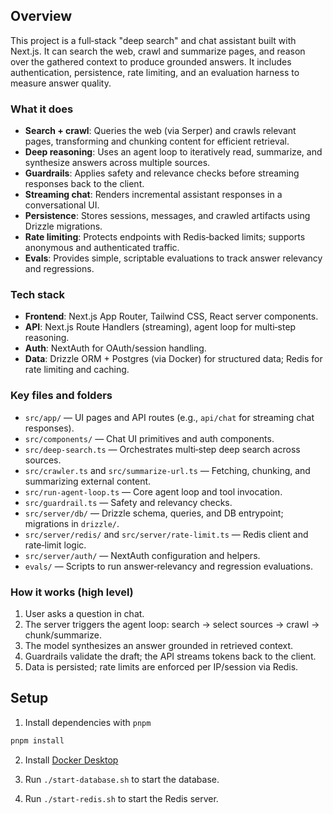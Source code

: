 ## Overview

This project is a full‑stack "deep search" and chat assistant built with Next.js. It can search the web, crawl and summarize pages, and reason over the gathered context to produce grounded answers. It includes authentication, persistence, rate limiting, and an evaluation harness to measure answer quality.

### What it does
- **Search + crawl**: Queries the web (via Serper) and crawls relevant pages, transforming and chunking content for efficient retrieval.
- **Deep reasoning**: Uses an agent loop to iteratively read, summarize, and synthesize answers across multiple sources.
- **Guardrails**: Applies safety and relevance checks before streaming responses back to the client.
- **Streaming chat**: Renders incremental assistant responses in a conversational UI.
- **Persistence**: Stores sessions, messages, and crawled artifacts using Drizzle migrations.
- **Rate limiting**: Protects endpoints with Redis‑backed limits; supports anonymous and authenticated traffic.
- **Evals**: Provides simple, scriptable evaluations to track answer relevancy and regressions.

### Tech stack
- **Frontend**: Next.js App Router, Tailwind CSS, React server components.
- **API**: Next.js Route Handlers (streaming), agent loop for multi‑step reasoning.
- **Auth**: NextAuth for OAuth/session handling.
- **Data**: Drizzle ORM + Postgres (via Docker) for structured data; Redis for rate limiting and caching.

### Key files and folders
- `src/app/` — UI pages and API routes (e.g., `api/chat` for streaming chat responses).
- `src/components/` — Chat UI primitives and auth components.
- `src/deep-search.ts` — Orchestrates multi‑step deep search across sources.
- `src/crawler.ts` and `src/summarize-url.ts` — Fetching, chunking, and summarizing external content.
- `src/run-agent-loop.ts` — Core agent loop and tool invocation.
- `src/guardrail.ts` — Safety and relevancy checks.
- `src/server/db/` — Drizzle schema, queries, and DB entrypoint; migrations in `drizzle/`.
- `src/server/redis/` and `src/server/rate-limit.ts` — Redis client and rate‑limit logic.
- `src/server/auth/` — NextAuth configuration and helpers.
- `evals/` — Scripts to run answer‑relevancy and regression evaluations.

### How it works (high level)
1. User asks a question in chat.
2. The server triggers the agent loop: search → select sources → crawl → chunk/summarize.
3. The model synthesizes an answer grounded in retrieved context.
4. Guardrails validate the draft; the API streams tokens back to the client.
5. Data is persisted; rate limits are enforced per IP/session via Redis.

## Setup

1. Install dependencies with `pnpm`

```bash
pnpm install
```

2. Install [Docker Desktop](https://www.docker.com/products/docker-desktop/)

3. Run `./start-database.sh` to start the database.

4. Run `./start-redis.sh` to start the Redis server.
